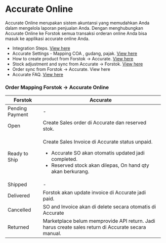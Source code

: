 # Accurate Online

Accurate Online merupakan sistem akuntansi yang memudahkan Anda dalam mengelola laporan penjualan Anda. Dengan menghubungkan Accurate Online ke Forstok semua transaksi orderan online Anda bisa masuk ke applikasi accurate online Anda.&#x20;

* Integration Steps. [View here](../jurnal-accounting/integrasi-jurnal.md)
* Accurate Settings - Mapping COA , gudang, pajak. [View here](accurate-settings-mapping-coa-gudang-dan-pajak.md)
* How to create product from Forstok → Accurate. [View here](create-product-forstok-ke-accurate.md)
* Stock adjustment and sync from Accurate → Forstok. [View here](sinkronisasi-stok-accurate-ke-forstok.md)
* Order sync from Forstok → Accurate. View here
* Accurate FAQ. [View here](../jurnal-accounting/faq-jurnal.md)

### **Order Mapping Forstok** → **Accurate Online**

| **Forstok**     | **Accurate**                                                                                                                                                                                 |
| --------------- | -------------------------------------------------------------------------------------------------------------------------------------------------------------------------------------------- |
| Pending Payment | -                                                                                                                                                                                            |
| Open            | Create Sales order di Accurate dan reserved stok.                                                                                                                                            |
| Ready to Ship   | <p>Create Sales Invoice di Accurate status unpaid. </p><ul><li>Accurate SO akan otomatis updated jadi completed.</li><li>Reserved stock akan dilepas, On hand qty akan berkurang. </li></ul> |
| Shipped         | -                                                                                                                                                                                            |
| Delivered       | Forstok akan update invoice di Accurate jadi paid.                                                                                                                                           |
| Cancelled       | SO and Invoice  akan di delete secara otomatis di Accurate                                                                                                                                   |
| Returned        | Marketplace belum memprovide API return. Jadi harus create sales return di Accurate secara manual.                                                                                           |



